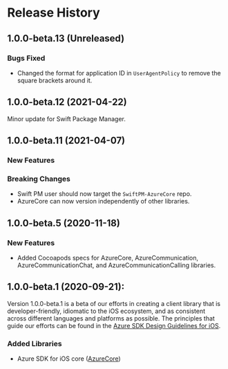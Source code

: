 # Release History

## 1.0.0-beta.13 (Unreleased)
### Bugs Fixed
- Changed the format for application ID in `UserAgentPolicy` to remove the square brackets around it.  

## 1.0.0-beta.12 (2021-04-22)
Minor update for Swift Package Manager.

## 1.0.0-beta.11 (2021-04-07)
### New Features

### Breaking Changes
- Swift PM user should now target the `SwiftPM-AzureCore` repo.
- AzureCore can now version independently of other libraries.

## 1.0.0-beta.5 (2020-11-18)

### New Features
- Added Cocoapods specs for AzureCore, AzureCommunication, AzureCommunicationChat, and AzureCommunicationCalling
  libraries.

## 1.0.0-beta.1 (2020-09-21):

Version 1.0.0-beta.1 is a beta of our efforts in creating a client library that is developer-friendly, idiomatic to
the iOS ecosystem, and as consistent across different languages and platforms as possible. The principles that guide
our efforts can be found in the
[Azure SDK Design Guidelines for iOS](https://azure.github.io/azure-sdk/ios_introduction.html).

### Added Libraries

- Azure SDK for iOS core ([AzureCore](https://github.com/Azure/azure-sdk-for-ios/tree/main/sdk/core/AzureCore))
